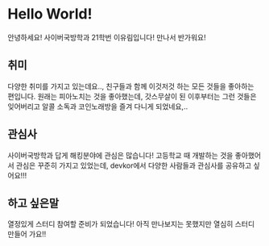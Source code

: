 # Hello World!
안녕하세요! 사이버국방학과 21학번 이유림입니다! 만나서 반가워요!

## 취미
다양한 취미를 가지고 있는데요.., 친구들과 함께 이것저것 하는 모든 것들을 좋아하는 편입니다. 원래는 피아노치는 것을 좋아했는데, 갓스무살이 된 이후부터는 그런 것들은 잊어버리고 알콜 소독과 코인노래방을 즐겨 다니게 되었네요,..

## 관심사
사이버국방학과 답게 해킹분야에 관심은 많습니다! 고등학교 때 개발하는 것을 좋아했어서 관심은 꾸준히 가지고 있었는데, devkor에서 다양한 사람들과 관심사를 공유하고 싶어요!!!

## 하고 싶은말
열정있게 스터디 참여할 준비가 되었습니다! 아직 만나보지는 못했지만 열심히 스터디 만들어 가요!!
